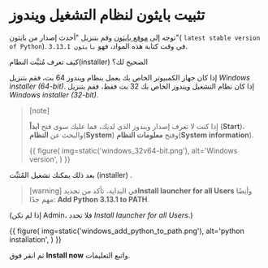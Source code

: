 # تثبيت بايثون لنظام التشغيل ويندوز

توجه إلى [موقع بايثون](https://www.python.org/downloads/) وقم بتنزيل "أحدث إصدار  من بايثون"( `latest stable version of Python`). في وقت كتابة هذه المواد، فهو `بايثون 3.13.1`.

كيف تعرف مُثبِّت النظام(installer) الصحيح لك؟

إذا كان جهاز الكمبيوتر الخاص بك يعمل بنظام ويندوز 64 بت، فقم بتنزيل *Windows installer (64-bit)*.
إذا كان نظام التشغيل ويندوز الخاص بك 32 بت فقط، فقم بتنزيل *Windows installer (32-bit)*.

> [note]
>
> إذا كنت لا تعرف إصدار ويندوز الذي لديك، فما عليك سوى فتح **ابدأ** (**Start**)، والبحث عن **النظام**(**System**) وفتح **معلومات النظام**(**System information**).
>
> {{ figure(
    img=static('windows_32v64-bit.png'),
    alt='Windows version',
) }}

بعد ذلك يمكنك تشغيل  المُثبِّت (installer) .


> [warning]  في البداية، تأكد من تحديد**Install launcher for all Users** وأيضًا مهم جدًا: **Add Python 3.13.1 to PATH**.


(إذا لم تكن Admin، فلا تحدد *Install launcher for all Users*.)

{{ figure(
    img=static('windows_add_python_to_path.png'),
    alt='python installation',
 ) }}

ثم انقر فوق **Install now** واتبع التعليمات.

